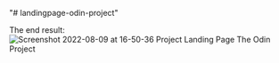 "# landingpage-odin-project" 

The end result:
![Screenshot 2022-08-09 at 16-50-36 Project Landing Page The Odin Project](https://user-images.githubusercontent.com/82536545/183681364-f26c1f9a-8e4a-48dc-9f7f-8f3c9825f536.png)

